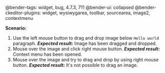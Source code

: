 @bender-tags: widget, bug, 4.7.3, 711
@bender-ui: collapsed
@bender-ckeditor-plugins: widget, wysiwygarea, toolbar, sourcearea, image2, contextmenu

**Scenario:**

1. Use the left mouse button to drag and drop image below `Hello world` paragraph. ***Expected result:*** Image has been dragged and dropped.
2. Mouse over the image and click right mouse button. ***Expected result:*** Context menu has been opened.
3. Mouse over the image and try to drag and drop by using right mouse button. ***Expected result:*** It's not possible to drag an image.
